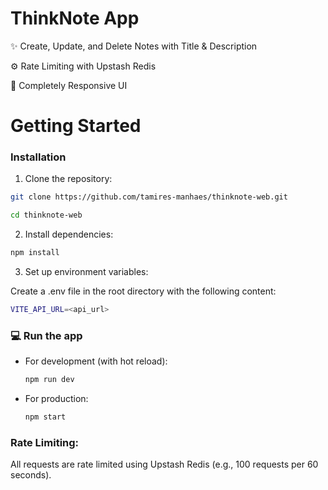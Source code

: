# ThinkNote App

✨ Create, Update, and Delete Notes with Title & Description

⚙️ Rate Limiting with Upstash Redis

🚀 Completely Responsive UI

# Getting Started

### Installation

1. Clone the repository:

```sh
git clone https://github.com/tamires-manhaes/thinknote-web.git

cd thinknote-web

```

2. Install dependencies:

```sh
npm install
```

3. Set up environment variables:

Create a .env file in the root directory with the following content:

```sh
VITE_API_URL=<api_url>
```

### 💻 Run the app

- For development (with hot reload):

  ```sh
  npm run dev
  ```

- For production:
  ```sh
  npm start
  ```

### Rate Limiting:

All requests are rate limited using Upstash Redis (e.g., 100 requests per 60 seconds).
